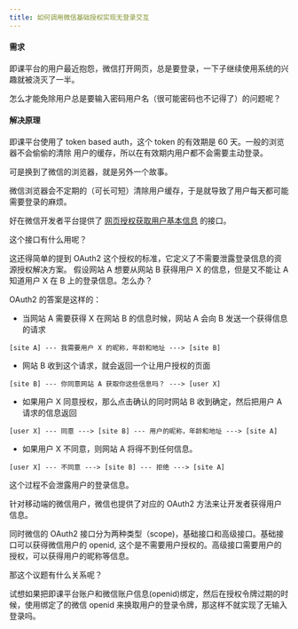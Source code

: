 ```yaml
---
title: 如何调用微信基础授权实现无登录交互
---
```


#### 需求
即课平台的用户最近抱怨，微信打开网页，总是要登录，一下子继续使用系统的兴趣就被浇灭了一半。

怎么才能免除用户总是要输入密码用户名（很可能密码也不记得了）的问题呢？

#### 解决原理
即课平台使用了 token based auth，这个 token 的有效期是 60 天。一般的浏览器不会偷偷的清除
用户的缓存，所以在有效期内用户都不会需要主动登录。

可是换到了微信的浏览器，就是另外一个故事。

微信浏览器会不定期的（可长可短）清除用户缓存，于是就导致了用户每天都可能需要登录的麻烦。

好在微信开发者平台提供了 [网页授权获取用户基本信息](http://mp.weixin.qq.com/wiki/17/c0f37d5704f0b64713d5d2c37b468d75.html) 的接口。

这个接口有什么用呢？

这还得简单的提到 OAuth2 这个授权的标准，它定义了不需要泄露登录信息的资源授权解决方案。
假设网站 A 想要从网站 B 获得用户 X 的信息，但是又不能让 A 知道用户 X 在 B 上的登录信息。怎么办？

OAuth2 的答案是这样的：

 - 当网站 A 需要获得 X 在网站 B 的信息时候，网站 A 会向 B 发送一个获得信息的请求
 
```
[site A] --- 我需要用户 X 的昵称，年龄和地址 ---> [site B] 
```

 - 网站 B 收到这个请求，就会返回一个让用户授权的页面

```
[site B] --- 你同意网站 A 获取你这些信息吗？ ---> [user X]
```
 
 - 如果用户 X 同意授权，那么点击确认的同时网站 B 收到确定，然后把用户 A 请求的信息返回
 
```
[user X] --- 同意 ---> [site B] --- 用户的昵称，年龄和地址 ---> [site A]
```
 
 - 如果用户 X 不同意，则网站 A 将得不到任何信息。

```
[user X] --- 不同意 ---> [site B] --- 拒绝 ---> [site A]
```

这个过程不会泄露用户的登录信息。

针对移动端的微信用户，微信也提供了对应的 OAuth2 方法来让开发者获得用户信息。

同时微信的 OAuth2 接口分为两种类型（scope)，基础接口和高级接口。基础接口可以获得微信用户的 openid, 这个是不需要用户授权的。高级接口需要用户的授权，可以获得用户的昵称等信息。

那这个议题有什么关系呢？

试想如果把即课平台账户和微信账户信息(openid)绑定，然后在授权令牌过期的时候，使用绑定了的微信 openid 来换取用户的登录令牌，那这样不就实现了无输入登录吗。


















 
